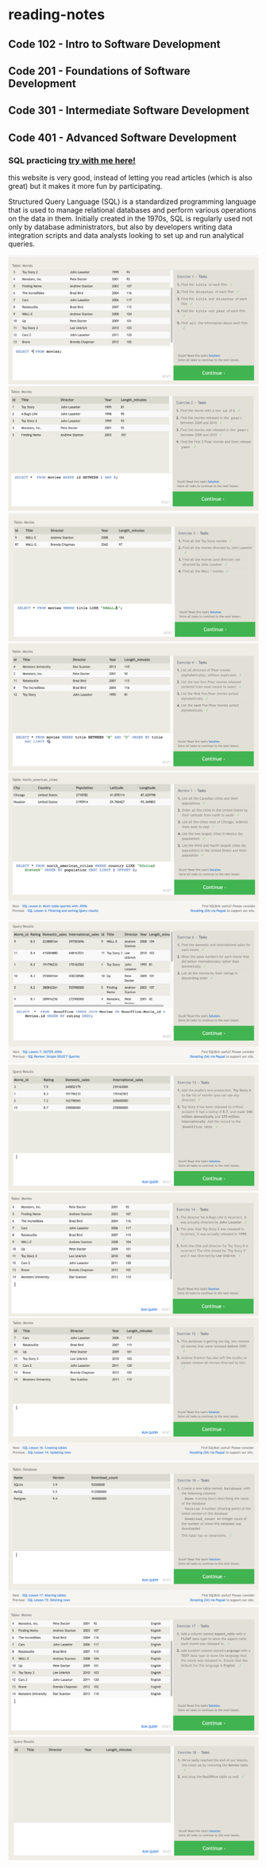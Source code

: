 # reading-notes

## Code 102 - Intro to Software Development ##
## Code 201 - Foundations of Software Development ##
## Code 301 - Intermediate Software Development ##
## Code 401 - Advanced Software Development ##

### SQL practicing [try with me here!](https://sqlbolt.com/) ###

this website is very good, instead of letting you read articles (which is also great)
but it makes it more fun by participating. 

Structured Query Language (SQL) is a standardized programming language that is used to manage relational databases and perform various operations on the data in them. Initially created in the 1970s, SQL is regularly used not only by database administrators, but also by developers writing data integration scripts and data analysts looking to set up and run analytical queries.


![SQL challenge ](./sql%20ss/1.png "challenge 1")
![SQL challenge ](./sql%20ss/2.png "challenge 12")
![SQL challenge ](./sql%20ss/3.png "challenge 13")
![SQL challenge ](./sql%20ss/4.png "challenge 14")
![SQL challenge ](./sql%20ss/5.png "challenge 15")
![SQL challenge ](./sql%20ss/6.png "challenge 16")
![SQL challenge ](./sql%20ss/7.png "challenge 17")
![SQL challenge ](./sql%20ss/8.png "challenge 18")
![SQL challenge ](./sql%20ss/9.png "challenge 19")
![SQL challenge ](./sql%20ss/10.png "challenge 110")
![SQL challenge ](./sql%20ss/11.png "challenge 111")
![SQL challenge ](./sql%20ss/12.png "challenge 112")
